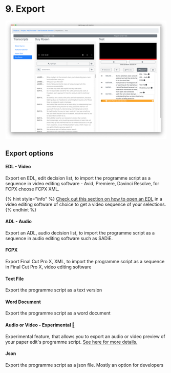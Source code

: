 # 9. Export

![](../../.gitbook/assets/screen-shot-2020-02-05-at-6.04.14-pm.png)

## Export options

#### EDL - Video

Export en EDL, edit decision list, to import the programme script as a sequence in video editing software - Avid, Premiere, Davinci Resolve, for FCPX choose FCPX XML.

{% hint style="info" %}
[Check out this section on how to open an EDL](../../opening-edl-in-video-editing-software/) in a video editing software of choice to get a video sequence of your selections.
{% endhint %}

#### ADL - Audio

Export an ADL, audio decision list, to import the programme script as a sequence in audio editing software such as SADiE.

#### FCPX

Export Final Cut Pro X, XML, to import the programme script as a sequence in Final Cut Pro X, video editing software

#### Text File

Export the programme script as a text version

#### Word Document

Export the programme script as a word document

#### Audio or Video **- Experimental** [🧪](https://emojipedia.org/test-tube/)

Experimental feature, that allows you to export an audio or video preview of your paper edit's programme script. [See here for more details.](export-a-video-or-audio-preview.md)

#### Json

Export the programme script as a json file. Mostly an option for developers


